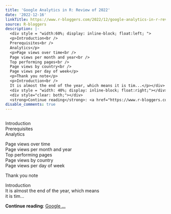 ```yaml
---
title: 'Google Analytics in R: Review of 2022'
date: '2022-12-16'
linkTitle: https://www.r-bloggers.com/2022/12/google-analytics-in-r-review-of-2022/
source: R-bloggers
description: |-
  <div style = "width:60%; display: inline-block; float:left; ">
  <p>Introduction<br />
  Prerequisites<br />
  Analytics</p>
  <p>Page views over time<br />
  Page views per month and year<br />
  Top performing pages<br />
  Page views by country<br />
  Page views per day of week</p>
  <p>Thank you note</p>
  <p>Introduction<br />
  It is almost the end of the year, which means it is tim...</p></div>
  <div style = "width: 40%; display: inline-block; float:right;"></div>
  <div style="clear: both;"></div>
  <strong>Continue reading</strong>: <a href="https://www.r-bloggers.com/2022/12/google-analytics-in-r-review-of-2022/">Google ...
disable_comments: true
---
```

<div style = "width:60%; display: inline-block; float:left; ">
<p>Introduction<br />
Prerequisites<br />
Analytics</p>
<p>Page views over time<br />
Page views per month and year<br />
Top performing pages<br />
Page views by country<br />
Page views per day of week</p>
<p>Thank you note</p>
<p>Introduction<br />
It is almost the end of the year, which means it is tim...</p></div>
<div style = "width: 40%; display: inline-block; float:right;"></div>
<div style="clear: both;"></div>
<strong>Continue reading</strong>: <a href="https://www.r-bloggers.com/2022/12/google-analytics-in-r-review-of-2022/">Google ...